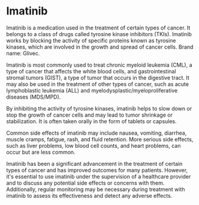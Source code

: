 [//]: # (
source: gpt-3 + jph editing
tags: medications
)

# Imatinib

Imatinib is a medication used in the treatment of certain types of cancer. It belongs to a class of drugs called tyrosine kinase inhibitors (TKIs). Imatinib works by blocking the activity of specific proteins known as tyrosine kinases, which are involved in the growth and spread of cancer cells. Brand name: Glivec.

Imatinib is most commonly used to treat chronic myeloid leukemia (CML), a type of cancer that affects the white blood cells, and gastrointestinal stromal tumors (GIST), a type of tumor that occurs in the digestive tract. It may also be used in the treatment of other types of cancer, such as acute lymphoblastic leukemia (ALL) and myelodysplastic/myeloproliferative diseases (MDS/MPD).

By inhibiting the activity of tyrosine kinases, imatinib helps to slow down or stop the growth of cancer cells and may lead to tumor shrinkage or stabilization. It is often taken orally in the form of tablets or capsules.

Common side effects of imatinib may include nausea, vomiting, diarrhea, muscle cramps, fatigue, rash, and fluid retention. More serious side effects, such as liver problems, low blood cell counts, and heart problems, can occur but are less common.

Imatinib has been a significant advancement in the treatment of certain types of cancer and has improved outcomes for many patients. However, it's essential to use imatinib under the supervision of a healthcare provider and to discuss any potential side effects or concerns with them. Additionally, regular monitoring may be necessary during treatment with imatinib to assess its effectiveness and detect any adverse effects.
